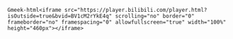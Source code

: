 `Gmeek-html<iframe src="https://player.bilibili.com/player.html?isOutside=true&bvid=BV1cM2rYkE4q" scrolling="no" border="0" frameborder="no" framespacing="0" allowfullscreen="true" width="100%" height="460px"></iframe>`


